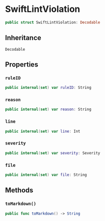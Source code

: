 # SwiftLintViolation

``` swift
public struct SwiftLintViolation: Decodable 
```

## Inheritance

`Decodable`

## Properties

### `ruleID`

``` swift
public internal(set) var ruleID: String
```

### `reason`

``` swift
public internal(set) var reason: String
```

### `line`

``` swift
public internal(set) var line: Int
```

### `severity`

``` swift
public internal(set) var severity: Severity
```

### `file`

``` swift
public internal(set) var file: String
```

## Methods

### `toMarkdown()`

``` swift
public func toMarkdown() -> String 
```
